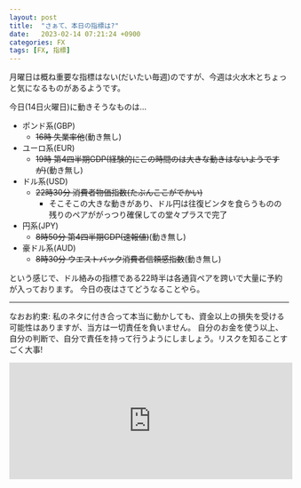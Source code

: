 ```yaml
---
layout: post
title:  "さぁて、本日の指標は?"
date:   2023-02-14 07:21:24 +0900
categories: FX
tags: [FX, 指標]
---
```

月曜日は概ね重要な指標はない(だいたい毎週)のですが、今週は火水木とちょっと気になるものがあるようです。

今日(14日火曜日)に動きそうなものは…

- ポンド系(GBP)
    - <del>16時 失業率他</del>(動き無し)
- ユーロ系(EUR)
    - <del>19時 第4四半期GDP(経験的にこの時間のは大きな動きはないようですが)</del>(動き無し)
- ドル系(USD)
    - <del>22時30分 消費者物価指数(たぶんここがでかい)</del>
        - そこそこの大きな動きがあり、ドル円は往復ビンタを食らうものの残りのペアががっつり確保しての堂々プラスで完了
- 円系(JPY)
    - <del>8時50分 第4四半期GDP(速報値)</del>(動き無し)
- 豪ドル系(AUD)
    - <del>8時30分 ウエストバック消費者信頼感指数</del>(動き無し)

という感じで、ドル絡みの指標である22時半は各通貨ペアを跨いで大量に予約が入っております。
今日の夜はさてどうなることやら。

---

なおお約束: 私のネタに付き合って本当に動かしても、資金以上の損失を受ける可能性はありますが、当方は一切責任を負いません。
自分のお金を使う以上、自分の判断で、自分で責任を持って行うようにしましょう。リスクを知ることすごく大事!

<iframe scrolling="no" src="https://blog.fx-on.com/parts/systemtrade_parts.php?i=4&c=2&s=0&w=500&h=200&fr=A062BA&fo=FFFFFF&m=3&u=2742" frameborder="0" width="510" height="210" class="gg-hide"></iframe><img class="ext-content" style="display: block;" border="0" width="1" height="1" src="https://www.gogojungle.co.jp/re/img/XABrkfzlvdt40IM?i=4"/>


